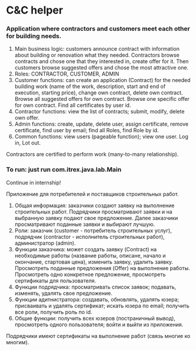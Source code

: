 # C&C helper

### Application where contractors and customers meet each other for building needs.

1. Main business logic: customers announce contract with information about building or renovation what they needed.
   Contractors browse contracts and chose one that they interested in, create offer for it. Then customers browse
   suggested offers and chose the most attractive one.
2. Roles: CONTRACTOR, CUSTOMER, ADMIN
3. Customer functions: can create an application (Contract) for the needed building work (name of the work, description,
   start and end of execution, starting price), change own contract, delete own contract. Browse all suggested offers
   for own contract. Browse one specific offer for own contract. Find all certificates by user id.
4. Contractor functions: view the list of contracts; submit, modify, delete own offer.
5. Admin functions: create, update, delete user, assign certificate, remove certificate, find user by email; find all
   Roles, find Role by id.
6. Common functions: view users (pageable function); view one user. Log in, Lot out.

Contractors are certified to perform work (many-to-many relationship).

### To run: just run com.itrex.java.lab.Main

Continue in internship!

Приложение для потребителей и поставщиков строительных работ.

1. Общая информация: заказчики создают заявку на выполнение строительных работ. Подрядчики просматривают заявки и на
   выбранную заявку подают свое предложение. Далее заказчики просматривают поданные заявки и выбирают лучшую.
2. Роли: заказчик (customer - потребитель строительных услуг), подрядчик (contractor - исполнитель строительных работ),
   администратор (admin).
3. Функции заказчика: может создать заявку (Contract) на необходимые работы (название работы, описане, начало и
   окончание, стартовая цена), изменить заявку, удалить заявку. Просмотреть поданные предложения (Offer) на выполнение
   работы. Просмотреть одно конкретное предложение, просмотреть сертификаты для пользователя.
4. Функции подрядчика: просматривать список заявок; подавать, изменять, удалять свое предложение.
4. Функции адитнистратора: создавать, обновлять, удалять юзера; присваивать и удалять сертификат; искать юзера по email;
   получить все роли, получить роль по id.
5. Общие функции: получить всех юзеров (постраничный вывод), просмотреть одного пользователя; войти и выйти из
   приложения.

Подрядчики имеют сертификаты на выполнение работ (связь многие ко многим).